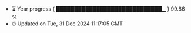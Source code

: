 - ⏳ Year progress { █████████████████████████████▁ } 99.86 %
- ⏰ Updated on Tue, 31 Dec 2024 11:17:05 GMT

